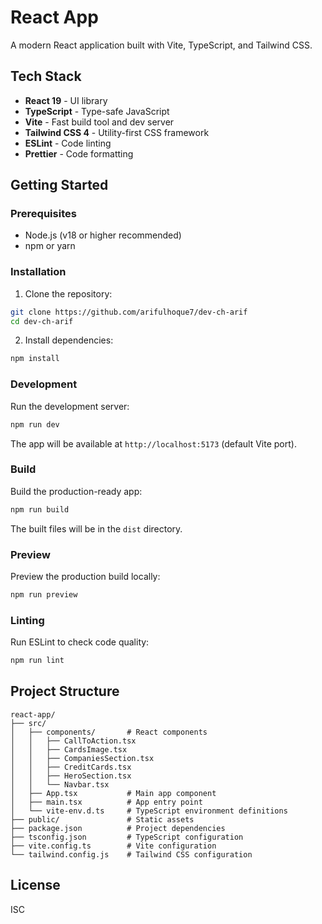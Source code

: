 # React App

A modern React application built with Vite, TypeScript, and Tailwind CSS.

## Tech Stack

- **React 19** - UI library
- **TypeScript** - Type-safe JavaScript
- **Vite** - Fast build tool and dev server
- **Tailwind CSS 4** - Utility-first CSS framework
- **ESLint** - Code linting
- **Prettier** - Code formatting

## Getting Started

### Prerequisites

- Node.js (v18 or higher recommended)
- npm or yarn

### Installation

1. Clone the repository:
```bash
git clone https://github.com/arifulhoque7/dev-ch-arif
cd dev-ch-arif
```

2. Install dependencies:
```bash
npm install
```

### Development

Run the development server:
```bash
npm run dev
```

The app will be available at `http://localhost:5173` (default Vite port).

### Build

Build the production-ready app:
```bash
npm run build
```

The built files will be in the `dist` directory.

### Preview

Preview the production build locally:
```bash
npm run preview
```

### Linting

Run ESLint to check code quality:
```bash
npm run lint
```

## Project Structure

```
react-app/
├── src/
│   ├── components/       # React components
│   │   ├── CallToAction.tsx
│   │   ├── CardsImage.tsx
│   │   ├── CompaniesSection.tsx
│   │   ├── CreditCards.tsx
│   │   ├── HeroSection.tsx
│   │   └── Navbar.tsx
│   ├── App.tsx           # Main app component
│   ├── main.tsx          # App entry point
│   └── vite-env.d.ts     # TypeScript environment definitions
├── public/               # Static assets
├── package.json          # Project dependencies
├── tsconfig.json         # TypeScript configuration
├── vite.config.ts        # Vite configuration
└── tailwind.config.js    # Tailwind CSS configuration
```

## License

ISC